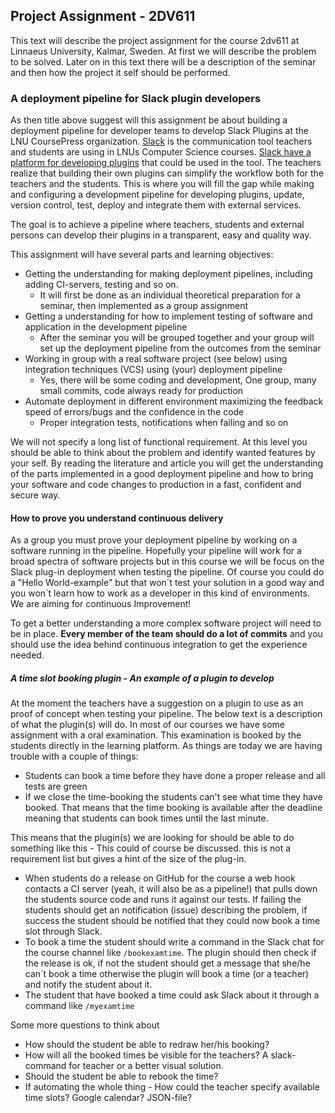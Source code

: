 ## Project Assignment - 2DV611
This text will describe the project assignment for the course 2dv611 at Linnaeus University, Kalmar, Sweden. At first we will describe the problem to be solved. Later on in this text there will be a description of the seminar and then how the project it self should be performed.

### A deployment pipeline for Slack plugin developers
As then title above suggest will this assignment be about building a deployment pipeline for developer teams to develop Slack Plugins at the LNU CoursePress organization. [Slack](https://slack.com) is the communication tool teachers and students are using in LNUs Computer Science courses. [Slack have a platform for developing plugins](https://api.slack.com/) that could be used in the tool. The teachers realize that building their own plugins can simplify the workflow both for the teachers and the students. This is where you will fill the gap while making and configuring a development pipeline for developing plugins, update, version control, test, deploy and integrate them with external services.

The goal is to achieve a pipeline where teachers, students and external persons can develop their plugins in a transparent, easy and quality way.

This assignment will have several parts and learning objectives:

* Getting the understanding for making deployment pipelines, including adding CI-servers, testing and so on.
  * It will first be done as an individual theoretical preparation for a seminar, then implemented as a group assignment
* Getting a understanding for how to implement testing of software and application in the development pipeline
  * After the seminar you will be grouped together and your group will set up the deployment pipeline from the outcomes from the seminar
* Working in group with a real software project (see below) using integration techniques (VCS) using (your) deployment pipeline
  * Yes, there will be some coding and development, One group, many small commits, code always ready for production 
* Automate deployment in different environment maximizing the feedback speed of errors/bugs and the confidence in the code
  * Proper integration tests, notifications when failing and so on

We will not specify a long list of functional requirement. At this level you should be able to think about the problem and identify wanted features by your self. By reading the literature and article you will get the understanding of the parts implemented in a good deployment pipeline and how to bring your software and code changes to production in a fast, confident and secure way. 

#### How to prove you understand continuous delivery
As a group you must prove your deployment pipeline by working on a software running in the pipeline. Hopefully your pipeline will work for a broad spectra of software projects but in this course we will be focus on the Slack plug-in deployment when testing the pipeline. Of course you could do a "Hello World-example" but that won´t test your solution in a good way and you won´t learn how to work as a developer in this kind of environments. We are aiming for continuous Improvement!

To get a better understanding a more complex software project will need to be in place. **Every member of the team should do a lot of commits** and you should use the idea behind continuous integration to get the experience needed.

##### A time slot booking plugin - An example of a plugin to develop
At the moment the teachers have a suggestion on a plugin to use as an proof of concept when testing your pipeline. The below text is a description of what the plugin(s) will do.
In most of our courses we have some assignment with a oral examination. This examination is booked by the students directly in the learning platform. As things are today we are having trouble with a couple of things:

* Students can book a time before they have done a proper release and all tests are green
* If we close the time-booking the students can't see what time they have booked. That means that the time booking is available after the deadline meaning that students can book times until the last minute.

This means that the plugin(s) we are looking for should be able to do something like this - This could of course be discussed. this is not a requirement list but gives a hint of the size of the plug-in.

* When students do a release on GitHub for the course a web hook contacts a CI server (yeah, it will also be as a pipeline!) that pulls down the students source code and runs it against our tests. If failing the students should get an notification (issue) describing the problem, if success the student should be notified that they could now book a time slot through Slack.
* To book a time the student should write a command in the Slack chat for the course channel like `/bookexamtime`. The plugin should then check if the release is ok, if not the student should get a message that she/he can´t book a time otherwise the plugin will book a time (or a teacher) and notify the student about it.
* The student that have booked a time could ask Slack about it through a command like `/myexamtime`

Some more questions to think about

* How should the student be able to redraw her/his booking?
* How will all the booked times be visible for the teachers? A slack-command for teacher or a better visual solution.
* Should the student be able to rebook the time?
* If automating the whole thing - How could the teacher specify available time slots? Google calendar? JSON-file?